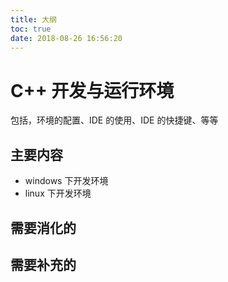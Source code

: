 ```yaml
---
title: 大纲
toc: true
date: 2018-08-26 16:56:20
---
```



# C++ 开发与运行环境

包括，环境的配置、IDE 的使用、IDE 的快捷键、等等

## 主要内容

- windows 下开发环境
- linux 下开发环境



## 需要消化的


## 需要补充的
